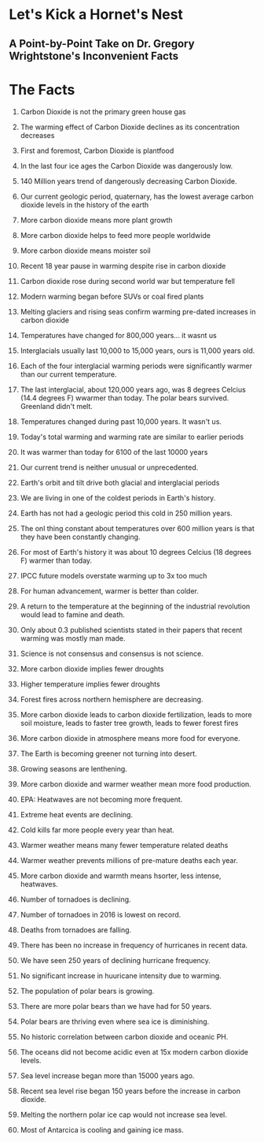 # Let's Kick a Hornet's Nest
## A Point-by-Point Take on Dr. Gregory Wrightstone's Inconvenient Facts


# The Facts

1. Carbon Dioxide is not the primary green house gas

2. The warming effect of Carbon Dioxide declines as its concentration decreases

3. First and foremost, Carbon Dioxide is plantfood

4. In the last four ice ages the Carbon Dioxide was dangerously low.

5. 140 Million years trend of dangerously decreasing Carbon Dioxide.

6. Our current geologic period, quaternary, has the lowest average carbon dioxide levels in the history of the earth

7. More carbon dioxide means more plant growth

8. More carbon dioxide helps to feed more people worldwide

9. More carbon dioxide means moister soil

10. Recent 18 year pause in warming despite rise in carbon dioxide

11. Carbon dioxide rose during second world war but temperature fell

12. Modern warming began before SUVs or coal fired plants

13. Melting glaciers and rising seas confirm warming pre-dated increases in carbon dioxide

14. Temperatures have changed for 800,000 years... it wasnt us

15. Interglacials usually last 10,000 to 15,000 years, ours is 11,000 years old.

16. Each of the four interglacial warming periods were significantly warmer than our current temperature.

17. The last interglacial, about 120,000 years ago, was 8 degrees Celcius (14.4 degrees F) wwarmer than today.  The polar bears survived.  Greenland didn't melt.

18. Temperatures changed during past 10,000 years.  It wasn't us.

19. Today's total warming and warming rate are similar to earlier periods

20. It was warmer than today for 6100 of the last 10000 years

21. Our current trend is neither unusual or unprecedented.

22. Earth's orbit and tilt drive both glacial and interglacial periods

23. We are living in one of the coldest periods in Earth's history.

24. Earth has not had a geologic period this cold in 250 million years.

25. The onl thing constant about temperatures over 600 million years is that they have been constantly changing.

26. For most of Earth's history it was about 10 degrees Celcius (18 degrees F) warmer than today.

27. IPCC future models overstate warming up to 3x too much

28. For human advancement, warmer is better than colder.

29. A return to the temperature at the beginning of the industrial revolution would lead to famine and death.

30. Only about 0.3 published scientists stated in their papers that recent warming was mostly man made.

31. Science is not consensus and consensus is not science.

32. More carbon dioxide implies fewer droughts

33. Higher temperature implies fewer droughts

34. Forest fires across northern hemisphere are decreasing.

35. More carbon dioxide leads to carbon dioxide fertilization, leads to more soil moisture, leads to faster tree growth, leads to fewer forest fires

36. More carbon dioxide in atmosphere means more food for everyone.

37. The Earth is becoming greener not turning into desert.

38. Growing seasons are lenthening.

39.  More carbon dioxide and warmer weather mean more food production.

40. EPA: Heatwaves are not becoming more frequent.

41. Extreme heat events are declining.

42. Cold kills far more people every year than heat.

43. Warmer weather means many fewer temperature related deaths

44. Warmer weather prevents millions of pre-mature deaths each year.

45. More carbon dioxide and warmth means hsorter, less intense, heatwaves.

46. Number of tornadoes is declining.

47. Number of tornadoes in 2016 is lowest on record.

48. Deaths from tornadoes are falling.

49. There has been no increase in frequency of hurricanes in recent data.

50. We have seen 250 years of declining hurricane frequency.

51. No significant increase in huuricane intensity due to warming.

52.  The population of polar bears is growing.

53. There are more polar bears than we have had for 50 years.

54. Polar bears are thriving even where sea ice is diminishing.

55. No historic correlation between carbon dioxide and oceanic PH.

56. The oceans did not become acidic even at 15x modern carbon dioxide levels.

57. Sea level increase began more than 15000 years ago.

58. Recent sea level rise began 150 years before the increase in carbon dioxide.

59. Melting the northern polar ice cap would not increase sea level.

60. Most of Antarcica is cooling and gaining ice mass.
